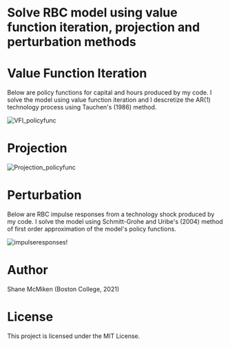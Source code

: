 # Solve RBC model using value function iteration, projection and perturbation methods


# Value Function Iteration
Below are policy functions for capital and hours produced by my code. I solve the model using value function iteration and I descretize the AR(1) technology process using Tauchen's (1986) method.

![VFI_policyfunc](https://user-images.githubusercontent.com/56058438/126240204-f4045aa2-bfd6-48d7-8235-85e646b6654f.png)

# Projection


![Projection_policyfunc](https://user-images.githubusercontent.com/56058438/126240310-da579a3a-aa9d-44e9-ac15-0151ae8c5cc5.png)

# Perturbation
Below are RBC impulse responses from a technology shock produced by my code. I solve the model using Schmitt-Grohe and Uribe's (2004) method of first order approximation of the model's policy functions.

![impulseresponses](https://user-images.githubusercontent.com/56058438/126239973-2b6e5078-9931-40b9-a111-8353a070448e.png)!


# Author

Shane McMiken (Boston College, 2021)

# License

This project is licensed under the MIT License.
